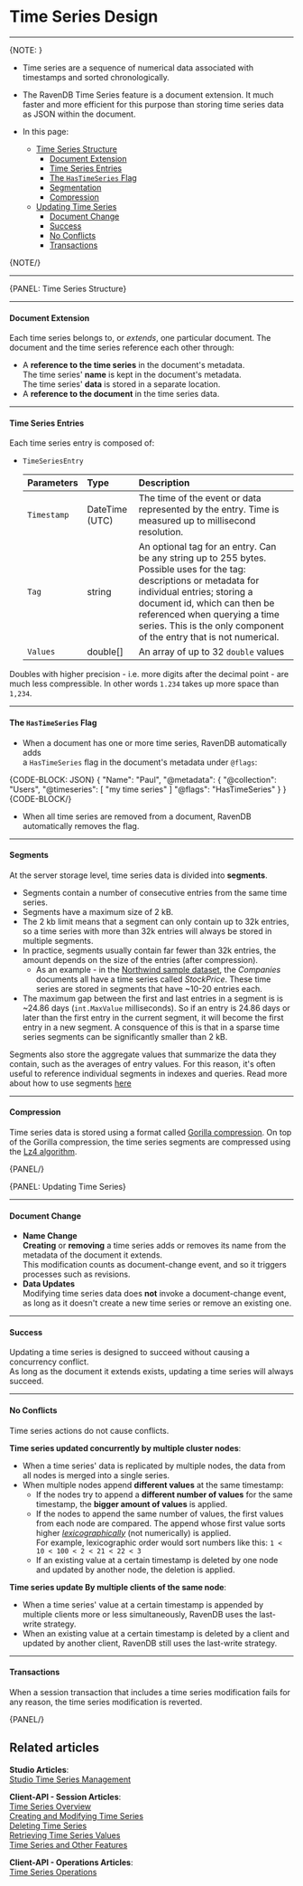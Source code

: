 ﻿# Time Series Design

---

{NOTE: }

* Time series are a sequence of numerical data associated with timestamps 
and sorted chronologically.  

* The RavenDB Time Series feature is a document extension. It much faster 
and more efficient for this purpose than storing time series data as JSON 
within the document.  

* In this page:  
  * [Time Series Structure](../../document-extensions/timeseries/design#time-series-structure)  
     * [Document Extension](../../document-extensions/timeseries/design#document-extension)  
     * [Time Series Entries](../../document-extensions/timeseries/design#time-series-entries)  
     * [The `HasTimeSeries` Flag](../../document-extensions/timeseries/design#the--flag)  
     * [Segmentation](../../document-extensions/timeseries/design#segmentation)  
     * [Compression](../../document-extensions/timeseries/design#compression)
  * [Updating Time Series](../../document-extensions/timeseries/design#updating-time-series)  
     * [Document Change](../../document-extensions/timeseries/design#document-change)  
     * [Success](../../document-extensions/timeseries/design#success)  
     * [No Conflicts](../../document-extensions/timeseries/design#no-conflicts)  
     * [Transactions](../../document-extensions/timeseries/design#transactions)  

{NOTE/}

---

{PANEL: Time Series Structure}

---

#### Document Extension  

Each time series belongs to, or _extends_, one particular document. The 
document and the time series reference each other through:  

* A **reference to the time series** in the document's metadata.  
  The time series' **name** is kept in the document's metadata.  
  The time series' **data** is stored in a separate location.  
* A **reference to the document** in the time series data.  

---

#### Time Series Entries

Each time series entry is composed of:  

* `TimeSeriesEntry` 

    | Parameters | Type | Description |
    |:-------------|:-------------|:-------------|
    | `Timestamp` | DateTime (UTC) | The time of the event or data represented by the entry. Time is measured up to millisecond resolution. |
    | `Tag` | string | An optional tag for an entry. Can be any string up to 255 bytes. Possible uses for the tag: descriptions or metadata for individual entries; storing a document id, which can then be referenced when querying a time series. This is the only component of the entry that is not numerical. |
    | `Values` | double[] | An array of up to 32 `double` values |

Doubles with higher precision - i.e. more digits after the decimal point - 
are much less compressible. In other words `1.234` takes up more space 
than `1,234`.

---

#### The `HasTimeSeries` Flag

* When a document has one or more time series, RavenDB automatically adds  
  a `HasTimeSeries` flag in the document's metadata under `@flags`:

{CODE-BLOCK: JSON}
{
    "Name": "Paul",
    "@metadata": {
        "@collection": "Users",
        "@timeseries": [
            "my time series"
        ]
        "@flags": "HasTimeSeries"
    }
}
{CODE-BLOCK/}

* When all time series are removed from a document, RavenDB 
automatically removes the flag.  

---

#### Segments

At the server storage level, time series data is divided into **segments**.  

* Segments contain a number of consecutive entries from the same 
time series.  
* Segments have a maximum size of 2 kB.  
* The 2 kb limit means that a segment can only contain up to 32k entries,
so a time series with more than 32k entries will always be stored in
multiple segments.  
* In practice, segments usually contain far fewer than 32k entries, 
the amount depends on the size of the entries (after compression).  
  * As an example - in the [Northwind sample dataset](../../studio/database/tasks/create-sample-data), 
  the _Companies_ documents all have a time series called _StockPrice_. 
  These time series are stored in segments that have ~10-20 entries each.  
* The maximum gap between the first and last entries in a segment is 
is ~24.86 days (`int.MaxValue` milliseconds). So if an entry is 24.86 days 
or later than the first entry in the current segment, it will become the 
first entry in a new segment. A consquence of this is that in a sparse time 
series segments can be significantly smaller than 2 kB.  

Segments also store the aggregate values that summarize the data they 
contain, such as the averages of entry values. For this reason, it's 
often useful to reference individual segments in indexes and queries. 
Read more about how to use segments [here](../../document-extensions/timeseries/indexing#object)

---

#### Compression

Time series data is stored using a format called [Gorilla compression](https://www.vldb.org/pvldb/vol8/p1816-teller.pdf). 
On top of the Gorilla compression, the time series segments are compressed 
using the [Lz4 algorithm](https://lz4.github.io/lz4/).

{PANEL/}

{PANEL: Updating Time Series}

---

#### Document Change  

* **Name Change**  
  **Creating** or **removing** a time series adds or removes its name 
  from the metadata of the document it extends.  
  This modification counts as document-change event, and so it triggers 
  processes such as revisions.  
* **Data Updates**  
  Modifying time series data does **not** invoke a document-change event, 
  as long as it doesn't create a new time series or remove an existing one.  

---

#### Success

Updating a time series is designed to succeed without causing a concurrency conflict.  
As long as the document it extends exists, updating a time series will always succeed.  

---

#### No Conflicts

Time series actions do not cause conflicts.  

**Time series updated concurrently by multiple cluster nodes**:  

* When a time series' data is replicated by multiple nodes, the data 
from all nodes is merged into a single series.  
* When multiple nodes append **different values** at the same timestamp: 
  * If the nodes try to append a **different number of values** for the same 
    timestamp, the **bigger amount of values** is applied.  
  * If the nodes to append the same number of values, the first values from 
    each node are compared. The append whose first value sorts higher 
    [_lexicographically_](https://mathworld.wolfram.com/LexicographicOrder.html) 
    (not numerically) is applied.  
    For example, lexicographic order would sort numbers like this: 
    `1 < 10 < 100 < 2 < 21 < 22 < 3`  
  * If an existing value at a certain timestamp is deleted by one node 
    and updated by another node, the deletion is applied.  

**Time series update By multiple clients of the same node**:  

* When a time series' value at a certain timestamp is appended by 
multiple clients more or less simultaneously, RavenDB uses the last-write 
strategy.  
* When an existing value at a certain timestamp is deleted by a client 
and updated by another client, RavenDB still uses the last-write 
strategy.  

---

#### Transactions

When a session transaction that includes a time series modification 
fails for any reason, the time series modification is reverted.  

{PANEL/}

## Related articles
**Studio Articles**:  
[Studio Time Series Management]()  

**Client-API - Session Articles**:  
[Time Series Overview]()  
[Creating and Modifying Time Series]()  
[Deleting Time Series]()  
[Retrieving Time Series Values]()  
[Time Series and Other Features]()  

**Client-API - Operations Articles**:  
[Time Series Operations]()  
